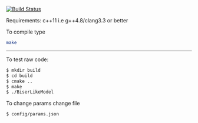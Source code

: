 [![Build Status](https://travis-ci.org/linas-p/Biser.svg?branch=master)](https://travis-ci.org/linas-p/Biser)

Requirements: c++11 i.e g++4.8/clang3.3 or better


To compile type

```sh
make
```





----------------------------------


To test raw code:

```sh
$ mkdir build
$ cd build
$ cmake ..
$ make
$ ./BiserLikeModel

```

To change params change file
```sh
$ config/params.json
```
